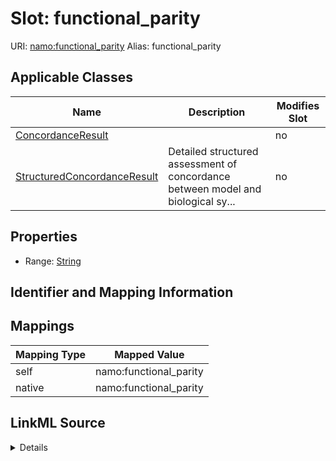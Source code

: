 

# Slot: functional_parity 



URI: [namo:functional_parity](https://w3id.org/monarch-initiative/namo/functional_parity)
Alias: functional_parity

<!-- no inheritance hierarchy -->





## Applicable Classes

| Name | Description | Modifies Slot |
| --- | --- | --- |
| [ConcordanceResult](ConcordanceResult.md) |  |  no  |
| [StructuredConcordanceResult](StructuredConcordanceResult.md) | Detailed structured assessment of concordance between model and biological sy... |  no  |






## Properties

* Range: [String](String.md)




## Identifier and Mapping Information







## Mappings

| Mapping Type | Mapped Value |
| ---  | ---  |
| self | namo:functional_parity |
| native | namo:functional_parity |




## LinkML Source

<details>
```yaml
name: functional_parity
alias: functional_parity
domain_of:
- ConcordanceResult
- StructuredConcordanceResult
range: string

```
</details>